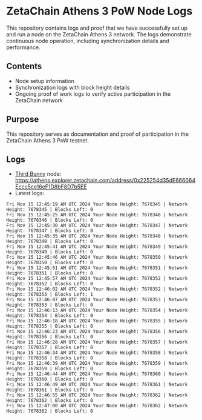 # ZetaChain Athens 3 PoW Node Logs
This repository contains logs and proof that we have successfully set up and run a node on the ZetaChain Athens 3 network. The logs demonstrate continuous node operation, including synchronization details and performance.

## Contents
- Node setup information
- Synchronization logs with block height details
- Ongoing proof of work logs to verify active participation in the ZetaChain network

## Purpose
This repository serves as documentation and proof of participation in the ZetaChain Athens 3 PoW testnet.

## Logs

- [Third Bunny](https://thirdbunny.xyz/) node: https://athens.explorer.zetachain.com/address/0x225254d35dE666064Eccc5ce16eF1D8bF8D7b5EE
- Latest logs:
```
Fri Nov 15 12:45:19 AM UTC 2024 Your Node Height: 7678345 | Network Height: 7678345 | Blocks Left: 0
Fri Nov 15 12:45:25 AM UTC 2024 Your Node Height: 7678346 | Network Height: 7678346 | Blocks Left: 0
Fri Nov 15 12:45:30 AM UTC 2024 Your Node Height: 7678347 | Network Height: 7678347 | Blocks Left: 0
Fri Nov 15 12:45:35 AM UTC 2024 Your Node Height: 7678348 | Network Height: 7678348 | Blocks Left: 0
Fri Nov 15 12:45:41 AM UTC 2024 Your Node Height: 7678349 | Network Height: 7678349 | Blocks Left: 0
Fri Nov 15 12:45:46 AM UTC 2024 Your Node Height: 7678350 | Network Height: 7678350 | Blocks Left: 0
Fri Nov 15 12:45:51 AM UTC 2024 Your Node Height: 7678351 | Network Height: 7678351 | Blocks Left: 0
Fri Nov 15 12:45:57 AM UTC 2024 Your Node Height: 7678352 | Network Height: 7678352 | Blocks Left: 0
Fri Nov 15 12:46:02 AM UTC 2024 Your Node Height: 7678352 | Network Height: 7678353 | Blocks Left: 1
Fri Nov 15 12:46:07 AM UTC 2024 Your Node Height: 7678353 | Network Height: 7678353 | Blocks Left: 0
Fri Nov 15 12:46:13 AM UTC 2024 Your Node Height: 7678354 | Network Height: 7678354 | Blocks Left: 0
Fri Nov 15 12:46:18 AM UTC 2024 Your Node Height: 7678355 | Network Height: 7678355 | Blocks Left: 0
Fri Nov 15 12:46:23 AM UTC 2024 Your Node Height: 7678356 | Network Height: 7678356 | Blocks Left: 0
Fri Nov 15 12:46:28 AM UTC 2024 Your Node Height: 7678357 | Network Height: 7678357 | Blocks Left: 0
Fri Nov 15 12:46:34 AM UTC 2024 Your Node Height: 7678358 | Network Height: 7678358 | Blocks Left: 0
Fri Nov 15 12:46:39 AM UTC 2024 Your Node Height: 7678359 | Network Height: 7678359 | Blocks Left: 0
Fri Nov 15 12:46:44 AM UTC 2024 Your Node Height: 7678360 | Network Height: 7678360 | Blocks Left: 0
Fri Nov 15 12:46:49 AM UTC 2024 Your Node Height: 7678361 | Network Height: 7678361 | Blocks Left: 0
Fri Nov 15 12:46:55 AM UTC 2024 Your Node Height: 7678362 | Network Height: 7678362 | Blocks Left: 0
Fri Nov 15 12:47:00 AM UTC 2024 Your Node Height: 7678362 | Network Height: 7678362 | Blocks Left: 0
```
